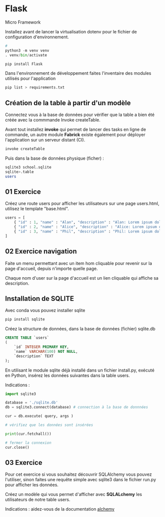 # Flask

Micro Framework

Installez avant de lancer la virtualisation dotenv pour le fichier de configuration d'environnement.

```python
#
python3 -m venv venv
. venv/bin/activate

pip install Flask
```

Dans l'environnement de développement faites l'inventaire des modules utilisés pour l'application

```bash
pip list > requirements.txt
```

## Création de la table à partir d'un modèle

Connectez vous à la base de données pour vérifier que la table a bien été créée avec la commmande Invoke createTable.

Avant tout installez **invoke** qui permet de lancer des tasks en ligne de commande, un autre module **Fabrick** existe également pour déployer l'application sur un serveur distant (CI). 

```bash
invoke createTable
```

Puis dans la base de données physique (ficher) :

```bash
sqlite3 school.sqlite
sqlite>.table
users
```

## 01 Exercice 

Créez une route users pour afficher les utilisateurs sur une page users.html, utilisez le template "base.html".

```python
users = [
    { "id" : 1, "name" : "Alan", "description" : "Alan: Lorem ipsum dolor sit amet consectetur adipisicing elit" },
    { "id" : 2, "name" : "Alice", "description" : "Alice: Lorem ipsum dolor sit amet consectetur adipisicing elit" },
    { "id" : 3, "name" : "Phil", "description" : "Phil: Lorem ipsum dolor sit amet consectetur adipisicing elit" },
]
```

## 02 Exercice navigation

Faite un menu permettant avec un item hom cliquable pour revenir sur la page d'accueil, depuis n'importe quelle page.

Chaque nom d'user sur la page d'accueil est un lien cliquable qui affiche sa description.


## Installation de SQLITE

Avec conda vous pouvez installer sqlite

```python
pip install sqlite
```

Créez la structure de données, dans la base de données (fichier) sqlite.db

```sql
CREATE TABLE `users` 
(
    `id` INTEGER PRIMARY KEY, 
    `name` VARCHAR(100) NOT NULL, 
    `description` TEXT
);
```

En utilisant le module sqlite déjà installé dans un fichier install.py, exécuté en Python, insérez les données  suivantes dans la table users.

Indications :

```python
import sqlite3

database = './sqlite.db'
db = sqlite3.connect(database) # connection à la base de donnnées

cur = db.execute( query, args )

# vérifiez que les données sont insérées 

print(cur.fetchall())

# fermer la connexion 
cur.close()

```

## 03 Exercice

Pour cet exercice si vous souhaitez découvrir SQLAlchemy vous pouvez l'utiliser, sinon faites une requête simple avec sqlite3 dans le fichier run.py pour afficher les données.

Créez un modèle qui vous permet d'afficher avec **SQLALchemy** les utilisateurs de notre table users.

Indications : aidez-vous de la documentation [alchemy](https://flask-sqlalchemy.palletsprojects.com/en/3.0.x/quickstart/#query-the-data)